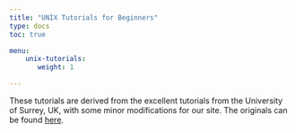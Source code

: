```yaml
---
title: "UNIX Tutorials for Beginners"
type: docs
toc: true

menu:
    unix-tutorials:
       weight: 1

---
```


These tutorials are derived from the excellent tutorials from the University of Surrey, UK, with some minor modifications for our site. The originals can be found [here](http://www.ee.surrey.ac.uk/Teaching/Unix/).
